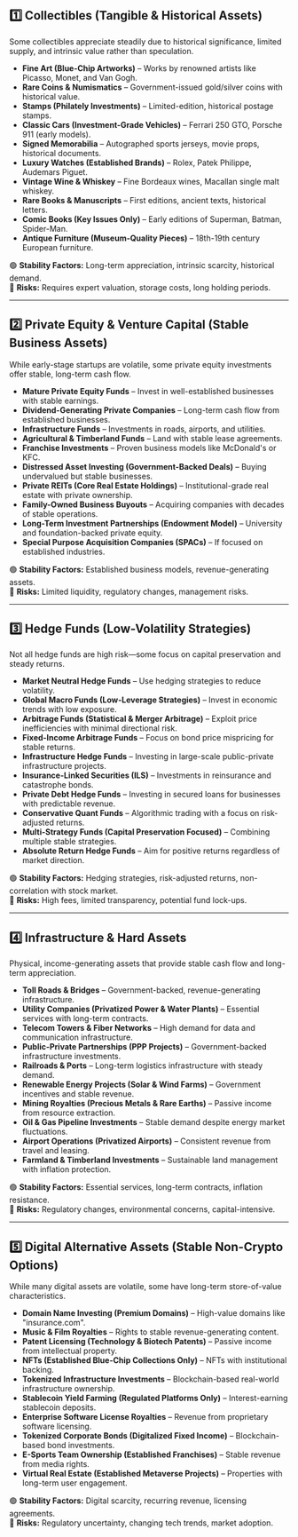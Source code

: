 ## 1️⃣ Collectibles (Tangible & Historical Assets)
Some collectibles appreciate steadily due to historical significance, limited supply, and intrinsic value rather than speculation.

- **Fine Art (Blue-Chip Artworks)** – Works by renowned artists like Picasso, Monet, and Van Gogh.
- **Rare Coins & Numismatics** – Government-issued gold/silver coins with historical value.
- **Stamps (Philately Investments)** – Limited-edition, historical postage stamps.
- **Classic Cars (Investment-Grade Vehicles)** – Ferrari 250 GTO, Porsche 911 (early models).
- **Signed Memorabilia** – Autographed sports jerseys, movie props, historical documents.
- **Luxury Watches (Established Brands)** – Rolex, Patek Philippe, Audemars Piguet.
- **Vintage Wine & Whiskey** – Fine Bordeaux wines, Macallan single malt whiskey.
- **Rare Books & Manuscripts** – First editions, ancient texts, historical letters.
- **Comic Books (Key Issues Only)** – Early editions of Superman, Batman, Spider-Man.
- **Antique Furniture (Museum-Quality Pieces)** – 18th-19th century European furniture.

🟢 **Stability Factors:** Long-term appreciation, intrinsic scarcity, historical demand.  
🔴 **Risks:** Requires expert valuation, storage costs, long holding periods.

---

## 2️⃣ Private Equity & Venture Capital (Stable Business Assets)
While early-stage startups are volatile, some private equity investments offer stable, long-term cash flow.

- **Mature Private Equity Funds** – Invest in well-established businesses with stable earnings.
- **Dividend-Generating Private Companies** – Long-term cash flow from established businesses.
- **Infrastructure Funds** – Investments in roads, airports, and utilities.
- **Agricultural & Timberland Funds** – Land with stable lease agreements.
- **Franchise Investments** – Proven business models like McDonald's or KFC.
- **Distressed Asset Investing (Government-Backed Deals)** – Buying undervalued but stable businesses.
- **Private REITs (Core Real Estate Holdings)** – Institutional-grade real estate with private ownership.
- **Family-Owned Business Buyouts** – Acquiring companies with decades of stable operations.
- **Long-Term Investment Partnerships (Endowment Model)** – University and foundation-backed private equity.
- **Special Purpose Acquisition Companies (SPACs)** – If focused on established industries.

🟢 **Stability Factors:** Established business models, revenue-generating assets.  
🔴 **Risks:** Limited liquidity, regulatory changes, management risks.

---

## 3️⃣ Hedge Funds (Low-Volatility Strategies)
Not all hedge funds are high risk—some focus on capital preservation and steady returns.

- **Market Neutral Hedge Funds** – Use hedging strategies to reduce volatility.
- **Global Macro Funds (Low-Leverage Strategies)** – Invest in economic trends with low exposure.
- **Arbitrage Funds (Statistical & Merger Arbitrage)** – Exploit price inefficiencies with minimal directional risk.
- **Fixed-Income Arbitrage Funds** – Focus on bond price mispricing for stable returns.
- **Infrastructure Hedge Funds** – Investing in large-scale public-private infrastructure projects.
- **Insurance-Linked Securities (ILS)** – Investments in reinsurance and catastrophe bonds.
- **Private Debt Hedge Funds** – Investing in secured loans for businesses with predictable revenue.
- **Conservative Quant Funds** – Algorithmic trading with a focus on risk-adjusted returns.
- **Multi-Strategy Funds (Capital Preservation Focused)** – Combining multiple stable strategies.
- **Absolute Return Hedge Funds** – Aim for positive returns regardless of market direction.

🟢 **Stability Factors:** Hedging strategies, risk-adjusted returns, non-correlation with stock market.  
🔴 **Risks:** High fees, limited transparency, potential fund lock-ups.

---

## 4️⃣ Infrastructure & Hard Assets
Physical, income-generating assets that provide stable cash flow and long-term appreciation.

- **Toll Roads & Bridges** – Government-backed, revenue-generating infrastructure.
- **Utility Companies (Privatized Power & Water Plants)** – Essential services with long-term contracts.
- **Telecom Towers & Fiber Networks** – High demand for data and communication infrastructure.
- **Public-Private Partnerships (PPP Projects)** – Government-backed infrastructure investments.
- **Railroads & Ports** – Long-term logistics infrastructure with steady demand.
- **Renewable Energy Projects (Solar & Wind Farms)** – Government incentives and stable revenue.
- **Mining Royalties (Precious Metals & Rare Earths)** – Passive income from resource extraction.
- **Oil & Gas Pipeline Investments** – Stable demand despite energy market fluctuations.
- **Airport Operations (Privatized Airports)** – Consistent revenue from travel and leasing.
- **Farmland & Timberland Investments** – Sustainable land management with inflation protection.

🟢 **Stability Factors:** Essential services, long-term contracts, inflation resistance.  
🔴 **Risks:** Regulatory changes, environmental concerns, capital-intensive.

---

## 5️⃣ Digital Alternative Assets (Stable Non-Crypto Options)
While many digital assets are volatile, some have long-term store-of-value characteristics.

- **Domain Name Investing (Premium Domains)** – High-value domains like "insurance.com".
- **Music & Film Royalties** – Rights to stable revenue-generating content.
- **Patent Licensing (Technology & Biotech Patents)** – Passive income from intellectual property.
- **NFTs (Established Blue-Chip Collections Only)** – NFTs with institutional backing.
- **Tokenized Infrastructure Investments** – Blockchain-based real-world infrastructure ownership.
- **Stablecoin Yield Farming (Regulated Platforms Only)** – Interest-earning stablecoin deposits.
- **Enterprise Software License Royalties** – Revenue from proprietary software licensing.
- **Tokenized Corporate Bonds (Digitalized Fixed Income)** – Blockchain-based bond investments.
- **E-Sports Team Ownership (Established Franchises)** – Stable revenue from media rights.
- **Virtual Real Estate (Established Metaverse Projects)** – Properties with long-term user engagement.

🟢 **Stability Factors:** Digital scarcity, recurring revenue, licensing agreements.  
🔴 **Risks:** Regulatory uncertainty, changing tech trends, market adoption.
